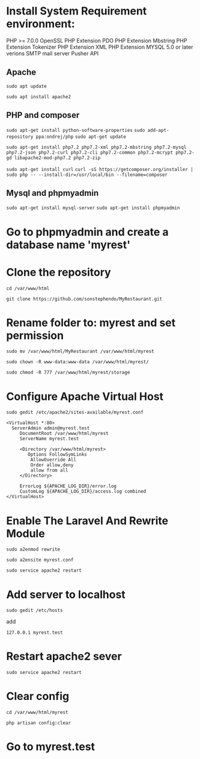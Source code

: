 # Install System Requirement environment:

PHP >= 7.0.0
OpenSSL PHP Extension
PDO PHP Extension
Mbstring PHP Extension
Tokenizer PHP Extension
XML PHP Extension
MYSQL 5.0 or later verions
SMTP mail server
Pusher API

## Apache
`sudo apt update`

`sudo apt install apache2`

## PHP and composer
`sudo apt-get install python-software-properties`
`sudo add-apt-repository ppa:ondrej/php`
`sudo apt-get update`

`sudo apt-get install php7.2 php7.2-xml php7.2-mbstring php7.2-mysql php7.2-json php7.2-curl php7.2-cli php7.2-common php7.2-mcrypt php7.2-gd libapache2-mod-php7.2 php7.2-zip`

`sudo apt-get install curl`
`curl -sS https://getcomposer.org/installer | sudo php -- --install-dir=/usr/local/bin --filename=composer`

## Mysql and phpmyadmin
`sudo apt-get install mysql-server`
`sudo apt-get install phpmyadmin`

# Go to phpmyadmin and create a database name 'myrest'

# Clone the repository
`cd /var/www/html`

`git clone https://github.com/sonstephendo/MyRestaurant.git`

# Rename folder to: myrest and set permission

`sudo mv /var/www/html/MyRestaurant /var/www/html/myrest`

`sudo chown -R www-data:www-data /var/www/html/myrest/`

`sudo chmod -R 777 /var/www/html/myrest/storage`

# Configure Apache Virtual Host
`sudo gedit /etc/apache2/sites-available/myrest.conf`

```
<VirtualHost *:80>   
  ServerAdmin admin@myrest.test
     DocumentRoot /var/www/html/myrest
     ServerName myrest.test

     <Directory /var/www/html/myrest>
        Options FollowSymLinks
         AllowOverride All
         Order allow,deny
         allow from all
     </Directory>

     ErrorLog ${APACHE_LOG_DIR}/error.log
     CustomLog ${APACHE_LOG_DIR}/access.log combined
</VirtualHost>
```

# Enable The Laravel And Rewrite Module
`sudo a2enmod rewrite`

`sudo a2ensite myrest.conf`

`sudo service apache2 restart`

# Add server to localhost
`sudo gedit /etc/hosts`

add 
```
127.0.0.1 myrest.test
```
# Restart apache2 sever

`sudo service apache2 restart`

# Clear config
`cd /var/www/html/myrest`

`php artisan config:clear`

# Go to myrest.test